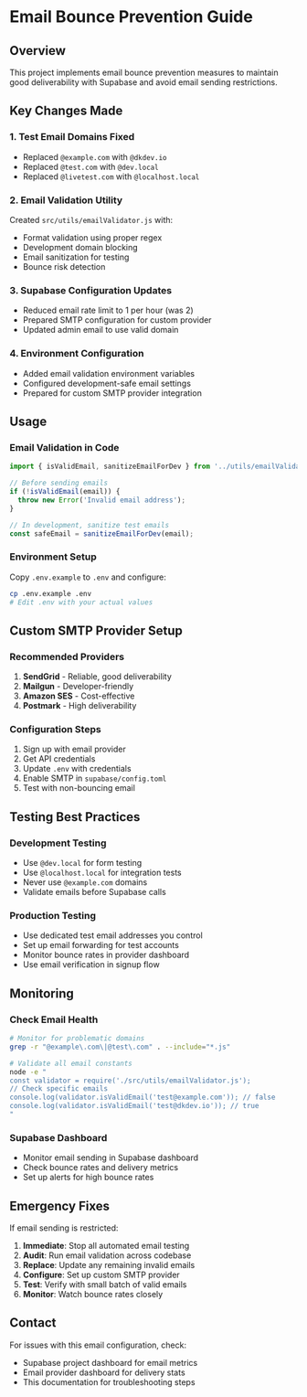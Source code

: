 # Email Bounce Prevention Guide

## Overview

This project implements email bounce prevention measures to maintain good deliverability with Supabase and avoid email sending restrictions.

## Key Changes Made

### 1. Test Email Domains Fixed

- Replaced `@example.com` with `@dkdev.io`
- Replaced `@test.com` with `@dev.local`
- Replaced `@livetest.com` with `@localhost.local`

### 2. Email Validation Utility

Created `src/utils/emailValidator.js` with:

- Format validation using proper regex
- Development domain blocking
- Email sanitization for testing
- Bounce risk detection

### 3. Supabase Configuration Updates

- Reduced email rate limit to 1 per hour (was 2)
- Prepared SMTP configuration for custom provider
- Updated admin email to use valid domain

### 4. Environment Configuration

- Added email validation environment variables
- Configured development-safe email settings
- Prepared for custom SMTP provider integration

## Usage

### Email Validation in Code

```javascript
import { isValidEmail, sanitizeEmailForDev } from '../utils/emailValidator.js';

// Before sending emails
if (!isValidEmail(email)) {
  throw new Error('Invalid email address');
}

// In development, sanitize test emails
const safeEmail = sanitizeEmailForDev(email);
```

### Environment Setup

Copy `.env.example` to `.env` and configure:

```bash
cp .env.example .env
# Edit .env with your actual values
```

## Custom SMTP Provider Setup

### Recommended Providers

1. **SendGrid** - Reliable, good deliverability
2. **Mailgun** - Developer-friendly
3. **Amazon SES** - Cost-effective
4. **Postmark** - High deliverability

### Configuration Steps

1. Sign up with email provider
2. Get API credentials
3. Update `.env` with credentials
4. Enable SMTP in `supabase/config.toml`
5. Test with non-bouncing email

## Testing Best Practices

### Development Testing

- Use `@dev.local` for form testing
- Use `@localhost.local` for integration tests
- Never use `@example.com` domains
- Validate emails before Supabase calls

### Production Testing

- Use dedicated test email addresses you control
- Set up email forwarding for test accounts
- Monitor bounce rates in provider dashboard
- Use email verification in signup flow

## Monitoring

### Check Email Health

```bash
# Monitor for problematic domains
grep -r "@example\.com\|@test\.com" . --include="*.js"

# Validate all email constants
node -e "
const validator = require('./src/utils/emailValidator.js');
// Check specific emails
console.log(validator.isValidEmail('test@example.com')); // false
console.log(validator.isValidEmail('test@dkdev.io')); // true
"
```

### Supabase Dashboard

- Monitor email sending in Supabase dashboard
- Check bounce rates and delivery metrics
- Set up alerts for high bounce rates

## Emergency Fixes

If email sending is restricted:

1. **Immediate**: Stop all automated email testing
2. **Audit**: Run email validation across codebase
3. **Replace**: Update any remaining invalid emails
4. **Configure**: Set up custom SMTP provider
5. **Test**: Verify with small batch of valid emails
6. **Monitor**: Watch bounce rates closely

## Contact

For issues with this email configuration, check:

- Supabase project dashboard for email metrics
- Email provider dashboard for delivery stats
- This documentation for troubleshooting steps
